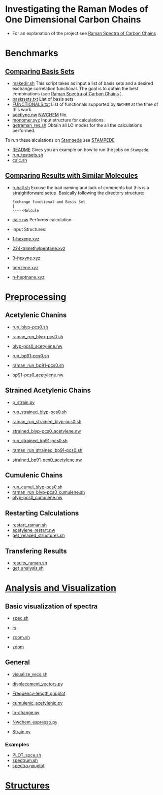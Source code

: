 # Investigating the Raman Modes of One Dimensional Carbon Chains

* For an explanation of the project see [Raman Spectra of Carbon Chains](https://github.com/alejandrox1/chains_nwchem/blob/master/carbon-chains.pdf)

# Benchmarks
## [Comparing Basis Sets](https://github.com/alejandrox1/chains_nwchem/tree/master/bench_basis)

* [makedir.sh](https://github.com/alejandrox1/chains_nwchem/blob/master/bench_basis/makedir.sh)
 This script takes as input a list of basis sets and a desired exchange correlation functional. The goal is to obtain the best combinations (see [Raman Spectra of Carbon Chains](https://github.com/alejandrox1/chains_nwchem/blob/master/carbon-chains.pdf) ).
 * [basissets.txt](https://github.com/alejandrox1/chains_nwchem/blob/master/bench_basis/basissets.txt)
   List of basis sets
 * [FUNCTIONALS.txt](https://github.com/alejandrox1/chains_nwchem/blob/master/bench_basis/FUNCTIONALS.txt)
   List of functionals supported by `NWCHEM` at the time of this work.
  * [acetlyne.nw](https://github.com/alejandrox1/chains_nwchem/blob/master/bench_basis/acetylene.nw)
    [NWCHEM](http://www.nwchem-sw.org/index.php/Main_Page) file.
  * [monomer.xyz](https://github.com/alejandrox1/chains_nwchem/blob/master/bench_basis/monomer.xyz)
    Input structure for calculations.
 * [getraman_res.sh](https://github.com/alejandrox1/chains_nwchem/blob/master/bench_basis/getraman_res.sh)
   Obtain all LO modes for the all the calculations performed.

To run these alculations on [Stampede](https://portal.tacc.utexas.edu/user-guides/stampede) see [STAMPEDE](https://github.com/alejandrox1/chains_nwchem/tree/master/bench_basis/STAMPEDE)
* [README](https://github.com/alejandrox1/chains_nwchem/blob/master/bench_basis/STAMPEDE/README)
 Gives you an example on how to run the jobs on `Stampede`.
* [run_testsets.sh](https://github.com/alejandrox1/chains_nwchem/blob/master/bench_basis/STAMPEDE/run_testsets.sh)
 * [calc.sh](https://github.com/alejandrox1/chains_nwchem/blob/master/bench_basis/STAMPEDE/calc.sh)

## [Comparing Results with Similar Molecules](https://github.com/alejandrox1/chains_nwchem/tree/master/bench_mols)
* [runall.sh](https://github.com/alejandrox1/chains_nwchem/blob/master/bench_mols/runall.sh)
  Excuse the bad naming and lack of comments but this is a straightforward setup.
  Basically following the directory structure:
  ```
  Exchange functional and Basis Set
  |
  -----Molcule
  ```


 * [calc.nw](https://github.com/alejandrox1/chains_nwchem/blob/master/bench_mols/calc.nw)
   Performs calculation
 * Input Structures:
  * [1-hexene.xyz](https://github.com/alejandrox1/chains_nwchem/blob/master/bench_mols/1-hexene.xyz)
  * [224-trimethylpentane.xyz](https://github.com/alejandrox1/chains_nwchem/blob/master/bench_mols/224-trimethylpentane.xyz)
  * [3-hexyne.xyz](https://github.com/alejandrox1/chains_nwchem/blob/master/bench_mols/3-hexyne.xyz)
  * [benzene.xyz](https://github.com/alejandrox1/chains_nwchem/blob/master/bench_mols/benzene.xyz)
  * [n-heptnane.xyz](https://github.com/alejandrox1/chains_nwchem/blob/master/bench_mols/n-heptnane.xyz)  


# [Preprocessing](https://github.com/alejandrox1/chains_nwchem/tree/master/calculations)
## Acetylenic Chanins
* [run_blyp-pcs0.sh](https://github.com/alejandrox1/chains_nwchem/blob/master/calculations/run_blyp-pcs0.sh)
 * [raman_run_blyp-pcs0.sh](https://github.com/alejandrox1/chains_nwchem/blob/master/calculations/raman_run_blyp-pcs0.sh)
  * [blyp-pcs0_acetylene.nw](https://github.com/alejandrox1/chains_nwchem/blob/master/calculations/blyp-pcs0_acetylene.nw)

* [run_bp91-pcs0.sh](https://github.com/alejandrox1/chains_nwchem/blob/master/calculations/run_bp91-pcs0.sh)
 * [raman_run_bp91-pcs0.sh](https://github.com/alejandrox1/chains_nwchem/blob/master/calculations/raman_run_bp91-pcs0.sh)
  * [bp91-pcs0_acetylene.nw](https://github.com/alejandrox1/chains_nwchem/blob/master/calculations/bp91-pcs0_acetylene.nw)

## Strained Acetylenic Chains
* [p_strain.py](https://github.com/alejandrox1/chains_nwchem/blob/master/calculations/p_strain.py)

* [run_strained_blyp-pcs0.sh](https://github.com/alejandrox1/chains_nwchem/blob/master/calculations/run_strained_blyp-pcs0.sh)
 * [raman_run_strained_blyp-pcs0.sh](https://github.com/alejandrox1/chains_nwchem/blob/master/calculations/raman_run_strained_blyp-pcs0.sh)
  * [strained_blyp-pcs0_acetylene.nw](https://github.com/alejandrox1/chains_nwchem/blob/master/calculations/strained_blyp-pcs0_acetylene.nw)

* [run_strained_bp91-pcs0.sh](https://github.com/alejandrox1/chains_nwchem/blob/master/calculations/run_strained_bp91-pcs0.sh)
 * [raman_run_strained_bp91-pcs0.sh](https://github.com/alejandrox1/chains_nwchem/blob/master/calculations/raman_run_strained_bp91-pcs0.sh)
  * [strained_bp91-pcs0_acetylene.nw](https://github.com/alejandrox1/chains_nwchem/blob/master/calculations/strained_bp91-pcs0_acetylene.nw)

## Cumulenic Chains
* [run_cumul_blyp-pcs0.sh](https://github.com/alejandrox1/chains_nwchem/blob/master/calculations/run_cumul_blyp-pcs0.sh)
 * [raman_run_blyp-pcs0_cumulene.sh](https://github.com/alejandrox1/chains_nwchem/blob/master/calculations/raman_run_blyp-pcs0_cumulene.sh)
  * [blyp-pcs0_cumulene.nw](https://github.com/alejandrox1/chains_nwchem/blob/master/calculations/blyp-pcs0_cumulene.nw)

## Restarting Calculations
* [restart_raman.sh](https://github.com/alejandrox1/chains_nwchem/blob/master/calculations/restart_raman.sh)
 * [acetylene_restart.nw](https://github.com/alejandrox1/chains_nwchem/blob/master/calculations/acetylene_restart.nw)
* [get_relaxed_structures.sh](https://github.com/alejandrox1/chains_nwchem/blob/master/calculations/get_relaxed_structures.sh)

## Transfering Results
* [results_raman.sh](https://github.com/alejandrox1/chains_nwchem/blob/master/calculations/results_raman.sh)
* [get_analysis.sh](https://github.com/alejandrox1/chains_nwchem/blob/master/calculations/get_analysis.sh)




# [Analysis and Visualization](https://github.com/alejandrox1/chains_nwchem/tree/master/analysis_viz)
## Basic visualization of spectra
* [spec.sh](https://github.com/alejandrox1/chains_nwchem/blob/master/analysis_viz/ANALYSIS_SCRIPTS/spec.sh)
 * [rs](https://github.com/alejandrox1/chains_nwchem/blob/master/analysis_viz/ANALYSIS_SCRIPTS/rs)

* [zoom.sh](https://github.com/alejandrox1/chains_nwchem/blob/master/analysis_viz/ANALYSIS_SCRIPTS/zoom.sh)
 * [zoom](https://github.com/alejandrox1/chains_nwchem/blob/master/analysis_viz/ANALYSIS_SCRIPTS/zoom)

## General 
* [visualize_vecs.sh](https://github.com/alejandrox1/chains_nwchem/blob/master/analysis_viz/NEWER_RAMAN_RES/visualize_vecs.sh)
 * [displacement_vectors.py](https://github.com/alejandrox1/chains_nwchem/blob/master/analysis_viz/NEWER_RAMAN_RES/displacement_vectors.py)

* [Frequency-length.gnuplot](https://github.com/alejandrox1/chains_nwchem/blob/master/analysis_viz/NEWER_RAMAN_RES/Frequency-length.gnuplot)

* [cumulenic_acetylenic.py](https://github.com/alejandrox1/chains_nwchem/blob/master/analysis_viz/NEWER_RAMAN_RES/cumulenic_acetylenic.py)

* [lo-change.py](https://github.com/alejandrox1/chains_nwchem/blob/master/analysis_viz/NEWER_RAMAN_RES/lo-change.py)

* [Nwchem_espresso.py](https://github.com/alejandrox1/chains_nwchem/blob/master/analysis_viz/NEWER_RAMAN_RES/Nwchem_espresso.py)

* [Strain.py](https://github.com/alejandrox1/chains_nwchem/blob/master/analysis_viz/NEWER_RAMAN_RES/Strain.py)

### Examples
* [PLOT_spce.sh](https://github.com/alejandrox1/chains_nwchem/blob/master/analysis_viz/NEWER_RAMAN_RES/blyp_RAMAN_RESULTS/PLOT_spec.sh)
 * [spectrum.sh](https://github.com/alejandrox1/chains_nwchem/blob/master/analysis_viz/NEWER_RAMAN_RES/blyp_RAMAN_RESULTS/spectrum.sh)
  * [spectra.gnuplot](https://github.com/alejandrox1/chains_nwchem/blob/master/analysis_viz/NEWER_RAMAN_RES/blyp_RAMAN_RESULTS/spectrum.sh)

# [Structures](https://github.com/alejandrox1/chains_nwchem/tree/master/carbyne)
